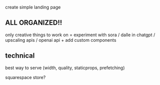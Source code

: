 create simple landing page

## ALL ORGANIZED!!
only creative things to work on = experiment with sora / dalle in chatgpt / upscaling apis / openai api +
add custom components


## technical
best way to serve (width, quality, staticprops, prefetching)

squarespace store?
